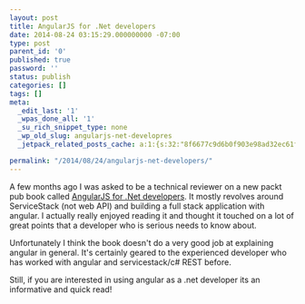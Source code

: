 ```yaml
---
layout: post
title: AngularJS for .Net developers
date: 2014-08-24 03:15:29.000000000 -07:00
type: post
parent_id: '0'
published: true
password: ''
status: publish
categories: []
tags: []
meta:
  _edit_last: '1'
  _wpas_done_all: '1'
  _su_rich_snippet_type: none
  _wp_old_slug: angularjs-net-developres
  _jetpack_related_posts_cache: a:1:{s:32:"8f6677c9d6b0f903e98ad32ec61f8deb";a:2:{s:7:"expires";i:1559926341;s:7:"payload";a:3:{i:0;a:1:{s:2:"id";i:3710;}i:1;a:1:{s:2:"id";i:4028;}i:2;a:1:{s:2:"id";i:4515;}}}}

permalink: "/2014/08/24/angularjs-net-developers/"
---
```

A few months ago I was asked to be a technical reviewer on a new packt pub book called [AngularJS for .Net developers](https://www.packtpub.com/web-development/learning-angularjs-net-developers). It mostly revolves around ServiceStack (not web API) and building a full stack application with angular. I actually really enjoyed reading it and thought it touched on a lot of great points that a developer who is serious needs to know about.

Unfortunately I think the book doesn't do a very good job at explaining angular in general. It's certainly geared to the experienced developer who has worked with angular and servicestack/c# REST before.

Still, if you are interested in using angular as a .net developer its an informative and quick read!

